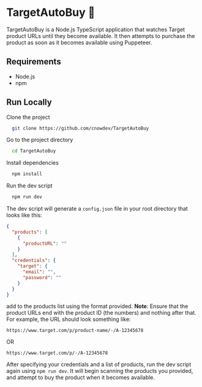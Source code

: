
# TargetAutoBuy 🎯

TargetAutoBuy is a Node.js TypeScript application that watches Target product URLs until they become available. It then attempts to purchase the product as soon as it becomes available using Puppeteer.


## Requirements
- Node.js
- npm
## Run Locally

Clone the project

```bash
  git clone https://github.com/cnowdev/TargetAutoBuy
```

Go to the project directory

```bash
  cd TargetAutoBuy
```

Install dependencies

```bash
  npm install
```

Run the dev script

```bash
  npm run dev
```

The dev script will generate a `config.json` file in your root directory that looks like this:
```json
{
  "products": [
    {
      "productURL": ""
    }
  ],
  "credentials": {
    "target": {
      "email": "",
      "password": ""
    }
  }
}
```
add to the products list using the format provided. **Note**: Ensure that the product URLs end with the product ID (the numbers) and nothing after that. For example, the URL should look something like:

```
https://www.target.com/p/product-name/-/A-12345678
```

OR

```
https://www.target.com/p/-/A-12345678
```


After specifying your credentials and a list of products, run the dev script again using `npm run dev`. It will begin scanning the products you provided, and attempt to buy the product when it becomes available.

